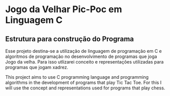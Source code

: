 # Jogo da Velhar Pic-Poc em Linguagem C

## Estrutura para construção do Programa

Esse projeto destina-se a utilização de 
linguagem de programação em C e algoritmos
de programação no desenvolvimento de programas
que joga Jogo da velha. Para isso utlizarei
conceito e representações utilizadas para
programas que jogam xadrez.

This project aims to use C programming 
language and programming algorithms in 
the development of programs that play 
Tic Tac Toe. For this I will use the concept 
and representations used for programs that 
play chess.
